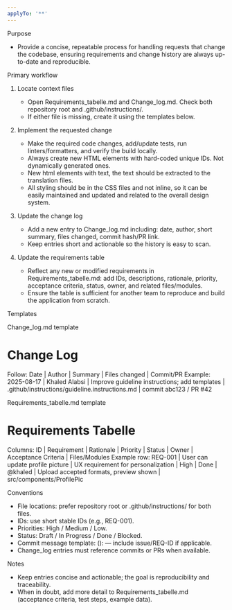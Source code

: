 ```yaml
---
applyTo: '**'
---
```


Purpose
- Provide a concise, repeatable process for handling requests that change the codebase, ensuring requirements and change history are always up-to-date and reproducible.

Primary workflow
1. Locate context files
    - Open Requirements_tabelle.md and Change_log.md. Check both repository root and .github/instructions/.
    - If either file is missing, create it using the templates below.

2. Implement the requested change
    - Make the required code changes, add/update tests, run linters/formatters, and verify the build locally.
    - Always create new HTML elements with hard-coded unique IDs. Not dynamically generated ones.
    - New html elements with text, the text should be extracted to the translation files.
    - All styling should be in the CSS files and not inline, so it can be easily maintained and updated and related to the overall design system.

3. Update the change log
    - Add a new entry to Change_log.md including: date, author, short summary, files changed, commit hash/PR link.
    - Keep entries short and actionable so the history is easy to scan.

4. Update the requirements table
    - Reflect any new or modified requirements in Requirements_tabelle.md: add IDs, descriptions, rationale, priority, acceptance criteria, status, owner, and related files/modules.
    - Ensure the table is sufficient for another team to reproduce and build the application from scratch.


Templates

Change_log.md template
# Change Log
Follow: Date | Author | Summary | Files changed | Commit/PR
Example:
2025-08-17 | Khaled Alabsi | Improve guideline instructions; add templates | .github/instructions/guideline.instructions.md | commit abc123 / PR #42

Requirements_tabelle.md template
# Requirements Tabelle
Columns: ID | Requirement | Rationale | Priority | Status | Owner | Acceptance Criteria | Files/Modules
Example row:
REQ-001 | User can update profile picture | UX requirement for personalization | High | Done | @khaled | Upload accepted formats, preview shown | src/components/ProfilePic

Conventions
- File locations: prefer repository root or .github/instructions/ for both files.
- IDs: use short stable IDs (e.g., REQ-001).
- Priorities: High / Medium / Low.
- Status: Draft / In Progress / Done / Blocked.
- Commit message template: <type>(<scope>): <short summary> — include issue/REQ-ID if applicable.
- Change_log entries must reference commits or PRs when available.



Notes
- Keep entries concise and actionable; the goal is reproducibility and traceability.
- When in doubt, add more detail to Requirements_tabelle.md (acceptance criteria, test steps, example data).